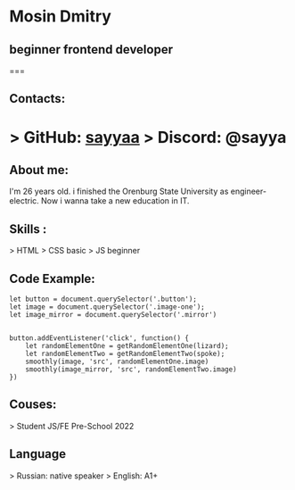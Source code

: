 # Mosin Dmitry
## beginner frontend developer
===
## Contacts:
\> GitHub: [sayyaa](https://github.com/sayyaa)
\> Discord: @sayya
===
## About me:
I'm 26 years old. i finished the Orenburg State University as engineer-electric. Now i wanna take a new education in IT. 
## Skills :
\> HTML
\> CSS basic
\> JS beginner
## Code Example:
```
let button = document.querySelector('.button');
let image = document.querySelector('.image-one');
let image_mirror = document.querySelector('.mirror')


button.addEventListener('click', function() {
    let randomElementOne = getRandomElementOne(lizard);
    let randomElementTwo = getRandomElementTwo(spoke);
    smoothly(image, 'src', randomElementOne.image)
    smoothly(image_mirror, 'src', randomElementTwo.image)
})
``` 
## Couses:
\> Student JS/FE Pre-School 2022

## Language
\> Russian: native speaker
\> English: A1+